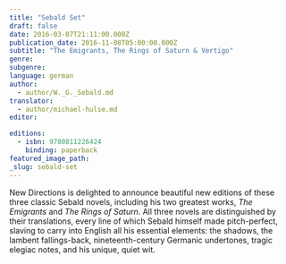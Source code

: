 ```yaml
---
title: "Sebald Set"
draft: false
date: 2016-03-07T21:11:00.000Z
publication_date: 2016-11-08T05:00:00.000Z
subtitle: "The Emigrants, The Rings of Saturn & Vertigo"
genre:
subgenre:
language: german
author:
  - author/W._G._Sebald.md
translator:
  - author/michael-hulse.md
editor:

editions:
  - isbn: 9780811226424
    binding: paperback
featured_image_path:
_slug: sebald-set
---
```


New Directions is delighted to announce beautiful new editions of these three classic Sebald novels, including his two greatest works, _The Emigrants_ and _The Rings of Saturn_. All three novels are distinguished by their translations, every line of which Sebald himself made pitch-perfect, slaving to carry into English all his essential elements: the shadows, the lambent fallings-back, nineteenth-century Germanic undertones, tragic elegiac notes, and his unique, quiet wit.

